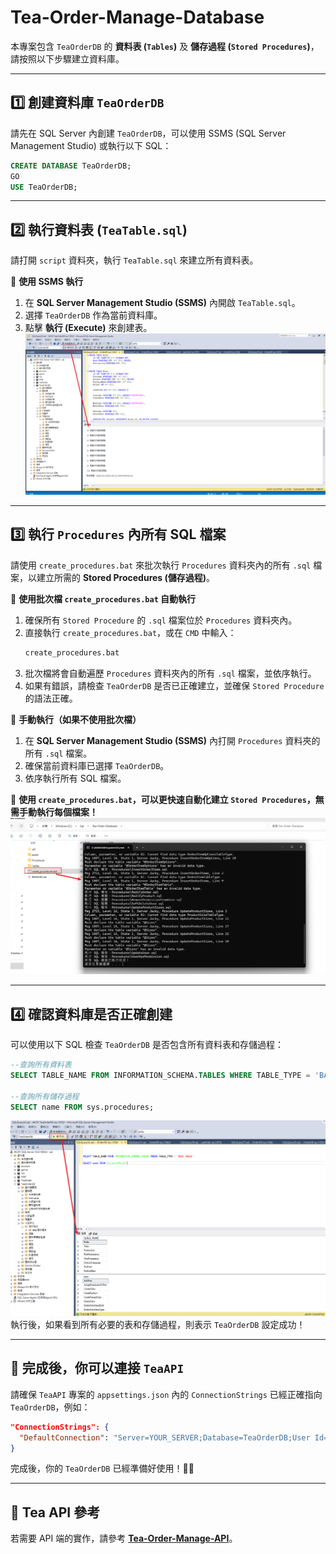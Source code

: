# Tea-Order-Manage-Database

本專案包含 `TeaOrderDB` 的 **資料表 (`Tables`)** 及 **儲存過程 (`Stored Procedures`)**，請按照以下步驟建立資料庫。

---

## 1️⃣ 創建資料庫 `TeaOrderDB`
請先在 SQL Server 內創建 `TeaOrderDB`，可以使用 SSMS (SQL Server Management Studio) 或執行以下 SQL：

```sql
CREATE DATABASE TeaOrderDB;
GO
USE TeaOrderDB;
```

---

## 2️⃣ 執行資料表 (`TeaTable.sql`)
請打開 `script` 資料夾，執行 `TeaTable.sql` 來建立所有資料表。

🔹 **使用 SSMS 執行**
1. 在 **SQL Server Management Studio (SSMS)** 內開啟 `TeaTable.sql`。
2. 選擇 `TeaOrderDB` 作為當前資料庫。
3. 點擊 **執行 (Execute)** 來創建表。
![資料表創建](assets/images/createTable.png)

---

## 3️⃣ 執行 `Procedures` 內所有 SQL 檔案
請使用 `create_procedures.bat` 來批次執行 `Procedures` 資料夾內的所有 `.sql` 檔案，以建立所需的 **Stored Procedures (儲存過程)**。

🔹 **使用批次檔 `create_procedures.bat` 自動執行**
1. 確保所有 `Stored Procedure` 的 `.sql` 檔案位於 `Procedures` 資料夾內。
2. 直接執行 `create_procedures.bat`，或在 `CMD` 中輸入：
   ```sh
   create_procedures.bat
   ```
3. 批次檔將會自動遍歷 `Procedures` 資料夾內的所有 `.sql` 檔案，並依序執行。
4. 如果有錯誤，請檢查 `TeaOrderDB` 是否已正確建立，並確保 `Stored Procedure` 的語法正確。

🔹 **手動執行（如果不使用批次檔）**
1. 在 **SQL Server Management Studio (SSMS)** 內打開 `Procedures` 資料夾的所有 `.sql` 檔案。
2. 確保當前資料庫已選擇 `TeaOrderDB`。
3. 依序執行所有 SQL 檔案。

🚀 **使用 `create_procedures.bat`，可以更快速自動化建立 `Stored Procedures`，無需手動執行每個檔案！**
![Procedure創建](assets/images/createProcedures.png)

---

## 4️⃣ 確認資料庫是否正確創建
可以使用以下 SQL 檢查 `TeaOrderDB` 是否包含所有資料表和存儲過程：

```sql
--查詢所有資料表
SELECT TABLE_NAME FROM INFORMATION_SCHEMA.TABLES WHERE TABLE_TYPE = 'BASE TABLE';

--查詢所有儲存過程
SELECT name FROM sys.procedures;
```
![result](assets/images/result.png)
執行後，如果看到所有必要的表和存儲過程，則表示 `TeaOrderDB` 設定成功！

---

## 🚀 完成後，你可以連接 `TeaAPI`
請確保 `TeaAPI` 專案的 `appsettings.json` 內的 `ConnectionStrings` 已經正確指向 `TeaOrderDB`，例如：

```json
"ConnectionStrings": {
  "DefaultConnection": "Server=YOUR_SERVER;Database=TeaOrderDB;User Id=YOUR_USER;Password=YOUR_PASSWORD;TrustServerCertificate=True;"
}
```

完成後，你的 `TeaOrderDB` 已經準備好使用！🚀🎯

---

## 🔹 Tea API 參考
若需要 API 端的實作，請參考 **[Tea-Order-Manage-API](https://github.com/Jacky0624/Tea-Order-Manage-API)**。

